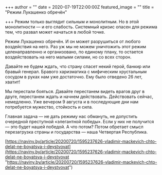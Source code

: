 +++
author = ""
date = 2020-07-19T22:00:00Z
featured_image = ""
title = "Режим Лукашенко обречён"

+++
Режим только выглядит сильным и монолитным. Но в этой монолитности — и его слабость. Системный кризис опасен для режима тем, что развал может начаться в любой точке.

Режим Лукашенко обречён. И он может разрушиться от любого воздействия на него. Раз уж мы не можем уничтожить этот режим целенаправленно и организовано, по единому плану, то остается воздействовать на него малыми силами, но со всех сторон.

Давайте не будем ждать, что страну спасет некий герой, банкир или бравый генерал. Бравого харизматика с мифическим хрустальным сосудом в руках нам уже достаточно. Ему было отведено 26 лет, хватит!

Мы перестали бояться. Давайте перестанем видеть врагов друг в друге, перестанем ждать и начнем действовать. Действовать сейчас, немедленно. Уже вечером 9 августа и в последующие дни нам потребуется мужество, стойкость и сила.

Главная задача — не дать режиму нас обмануть, не допустить очередной преступной «элегантной победы». Если у них не получится — это будет нашей победой. А что потом? Потом обретает смысл перезагрузка страны и государства — наша Четвертая Республика.

[https://naviny.by/article/20200720/1595237626-vladimir-mackevich-chto-delat-ne-boyatsya-i-deystvovat](https://naviny.by/article/20200720/1595237626-vladimir-mackevich-chto-delat-ne-boyatsya-i-deystvovat "https://naviny.by/article/20200720/1595237626-vladimir-mackevich-chto-delat-ne-boyatsya-i-deystvovat")